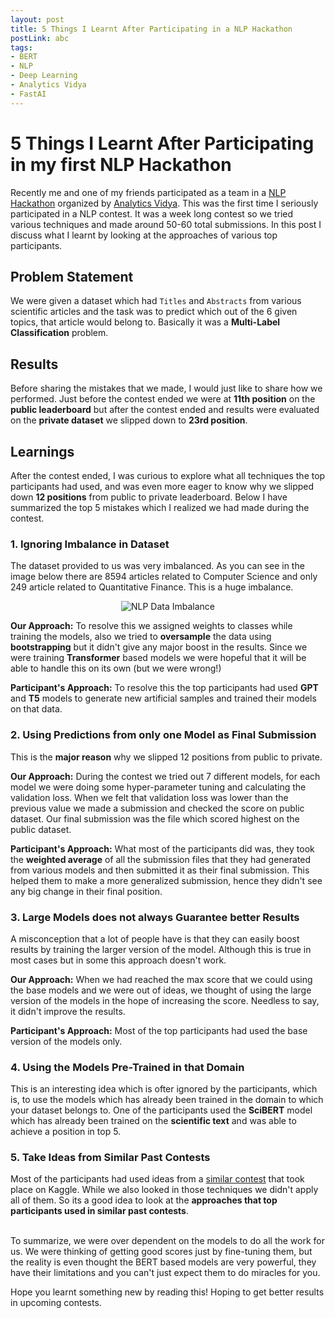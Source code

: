 ```yaml
---
layout: post
title: 5 Things I Learnt After Participating in a NLP Hackathon
postLink: abc
tags:
- BERT
- NLP
- Deep Learning
- Analytics Vidya
- FastAI
---
```


# 5 Things I Learnt After Participating in my first NLP Hackathon

Recently me and one of my friends participated as a team in a [NLP Hackathon](https://datahack.analyticsvidhya.com/contest/janatahack-independence-day-2020-ml-hackathon/) organized by [Analytics Vidya](https://datahack.analyticsvidhya.com/). This was the first time I seriously participated in a NLP contest. It was a week long contest so we tried various techniques and made around 50-60 total submissions. In this post I discuss what I learnt by looking at the approaches of various top participants.

## Problem Statement

We were given a dataset which had `Titles` and `Abstracts` from various scientific articles and the task was to predict which out of the 6 given topics, that article would belong to. Basically it was a **Multi-Label Classification** problem.

## Results

Before sharing the mistakes that we made, I would just like to share how we performed. Just before the contest ended we were at **11th position** on the **public leaderboard** but after the contest ended and results were evaluated on the **private dataset** we slipped down to **23rd position**.

## Learnings

After the contest ended, I was curious to explore what all techniques the top participants had used, and was even more eager to know why we slipped down **12 positions** from public to private leaderboard. Below I have summarized the top 5 mistakes which I realized we had made during the contest.

### 1. Ignoring Imbalance in Dataset

The dataset provided to us was very imbalanced. As you can see in the image below there are 8594 articles related to Computer Science and only 249 article related to Quantitative Finance. This is a huge imbalance.

<center><img class="img-responsive" src="{{site.baseurl}}static/blog_images/data_imbalance.png" alt="NLP Data Imbalance"></center>

**Our Approach:** To resolve this we assigned weights to classes while training the models, also we tried to **oversample** the data using **bootstrapping** but it didn't give any major boost in the results. Since we were training **Transformer** based models we were hopeful that it will be able to handle this on its own (but we were wrong!)

**Participant's Approach:** To resolve this the top participants had used **GPT** and **T5** models to generate new artificial samples and trained their models on that data.

### 2. Using Predictions from only one Model as Final Submission

This is the **major reason** why we slipped 12 positions from public to private.

**Our Approach:** During the contest we tried out 7 different models, for each model we were doing some hyper-parameter tuning and calculating the validation loss. When we felt that validation loss was lower than the previous value we made a submission and checked the score on public dataset. Our final submission was the file which scored highest on the public dataset.

**Participant's Approach:** What most of the participants did was, they took the **weighted average** of all the submission files that they had generated from various models and then submitted it as their final submission. This helped them to make a more generalized submission, hence they didn't see any big change in their final position.

### 3. Large Models does not always Guarantee better Results

A misconception that a lot of people have is that they can easily boost results by training the larger version of the model. Although this is true in most cases but in some this approach doesn't work.

**Our Approach:** When we had reached the max score that we could using the base models and we were out of ideas, we thought of using the large version of the models in the hope of increasing the score. Needless to say, it didn't improve the results.

**Participant's Approach:** Most of the top participants had used the base version of the models only.

### 4. Using the Models Pre-Trained in that Domain

This is an interesting idea which is ofter ignored by the participants, which is, to use the models which has already been trained in the domain to which your dataset belongs to. One of the participants used the **SciBERT** model which has already been trained on the **scientific text** and was able to achieve a position in top 5.

### 5. Take Ideas from Similar Past Contests

Most of the participants had used ideas from a [similar contest](https://www.kaggle.com/c/jigsaw-multilingual-toxic-comment-classification) that took place on Kaggle. While we also looked in those techniques we didn't apply all of them. So its a good idea to look at the **approaches that top participants used in similar past contests**.

<br>
To summarize, we were over dependent on the models to do all the work for us. We were thinking of getting good scores just by fine-tuning them, but the reality is even thought the BERT based models are very powerful, they have their limitations and you can't just expect them to do miracles for you.

Hope you learnt something new by reading this! Hoping to get better results in upcoming contests.
